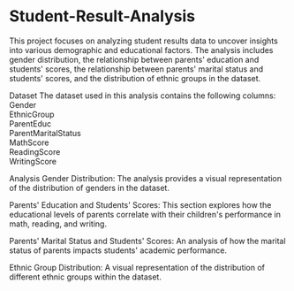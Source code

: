 # Student-Result-Analysis
This project focuses on analyzing student results data to uncover insights into various demographic and educational factors. The analysis includes gender distribution, the relationship between parents' education and students' scores, the relationship between parents' marital status and students' scores, and the distribution of ethnic groups in the dataset.

Dataset The dataset used in this analysis contains the following columns:  
Gender<br>
EthnicGroup<br>
ParentEduc<br>
ParentMaritalStatus<br> 
MathScore<br>
ReadingScore<br>
WritingScore<br>

Analysis
Gender Distribution:
The analysis provides a visual representation of the distribution of genders in the dataset.

Parents' Education and Students' Scores:
This section explores how the educational levels of parents correlate with their children's performance in math, reading, and writing.

Parents' Marital Status and Students' Scores:
An analysis of how the marital status of parents impacts students' academic performance.

Ethnic Group Distribution:
A visual representation of the distribution of different ethnic groups within the dataset.
